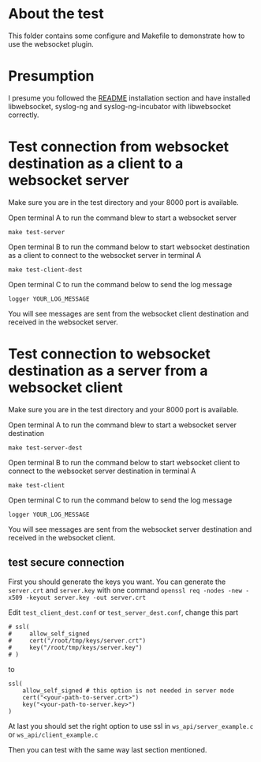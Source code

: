 # About the test
This folder contains some configure and Makefile to demonstrate how to use the websocket plugin.


# Presumption
I presume you followed the [README](../README.md) installation section and have installed libwebsocket, syslog-ng and syslog-ng-incubator with libwebsocket correctly.


# Test connection from websocket destination as a client to a websocket server

Make sure you are in the test directory and your 8000 port is available.

Open terminal A to run the command blew to start a websocket server
```
make test-server
```

Open terminal B to run the command below to start websocket destination as a client to connect to the websocket server in terminal A
```
make test-client-dest
```


Open terminal C to run the command below to send the log message
```
logger YOUR_LOG_MESSAGE
```

You will see messages are sent from the websocket client destination and received in the websocket server.

# Test connection to websocket destination as a server from a websocket client

Make sure you are in the test directory and your 8000 port is available.

Open terminal A to run the command blew to start a websocket server destination
```
make test-server-dest
```

Open terminal B to run the command below to start websocket client to connect to the websocket server destination in terminal A
```
make test-client
```


Open terminal C to run the command below to send the log message
```
logger YOUR_LOG_MESSAGE
```

You will see messages are sent from the websocket server destination and received in the websocket client.

## test secure connection

First you should generate the keys you want. You can generate the `server.crt` and `server.key` with one command `openssl req -nodes -new -x509 -keyout server.key -out server.crt`

Edit `test_client_dest.conf` or `test_server_dest.conf`, change this part
```
# ssl(
#     allow_self_signed
#     cert("/root/tmp/keys/server.crt")
#     key("/root/tmp/keys/server.key")
# )
```
to
```
ssl(
    allow_self_signed # this option is not needed in server mode
    cert("<your-path-to-server.crt>")
    key("<your-path-to-server.key>")
)
```

At last you should set the right option to use ssl in `ws_api/server_example.c` or `ws_api/client_example.c`

Then you can test with the same way last section mentioned.
